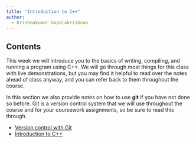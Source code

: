 ```yaml
---
title: "Introduction to C++"
author:
  - Krishnakumar Gopalakrishnan
---
```


## Contents

This week we will introduce you to the basics of writing, compiling, and running a program using C++. We will go through most things for this class with live demonstrations, but you may find it helpful to read over the notes ahead of class anyway, and you can refer back to them throughout the course. 

In this section we also provide notes on how to use **git** if you have not done so before. Git is a version control system that we will use throughout the course and for your coursework assignments, so be sure to read this through. 

- [Version control with Git](./sec01Git.html)
- [Introduction to C++](./sec02IntroToCpp.html) 
